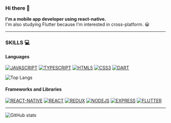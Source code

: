 <!--
**maugou/maugou** is a ✨ _special_ ✨ repository because its `README.md` (this file) appears on your GitHub profile.

Here are some ideas to get you started:

- 🔭 I’m currently working on ...
- 🌱 I’m currently learning ...
- 👯 I’m looking to collaborate on ...
- 🤔 I’m looking for help with ...
- 💬 Ask me about ...
- 📫 How to reach me: ...
- 😄 Pronouns: ...
- ⚡ Fun fact: ...
-->

### Hi there 👋

**I'm a mobile app developer using react-native.**<br />
I'm also studying Flutter because I'm interested in cross-platform. 😀 

---

### SKILLS 💻

#### Languages

[![JAVASCRIPT](https://img.shields.io/badge/javascript-%23323330.svg?style=for-the-badge&logo=javascript&logoColor=%23F7DF1E)](https://github.com/maugou)
[![TYPESCRIPT](https://img.shields.io/badge/typescript-%23007ACC.svg?style=for-the-badge&logo=typescript&logoColor=white)](https://github.com/maugou)
[![HTML5](https://img.shields.io/badge/html5-%23E34F26.svg?style=for-the-badge&logo=html5&logoColor=white)](https://github.com/maugou)
[![CSS3](https://img.shields.io/badge/css3-%231572B6.svg?style=for-the-badge&logo=css3&logoColor=white)](https://github.com/maugou)
[![DART](https://img.shields.io/badge/dart-%230175C2.svg?style=for-the-badge&logo=dart&logoColor=white)](https://github.com/maugou)

![Top Langs](https://github-readme-stats.vercel.app/api/top-langs/?username=maugou&layout=compact)

#### Frameworks and Libraries
[![REACT-NATIVE](https://img.shields.io/badge/react_native-%2320232a.svg?style=for-the-badge&logo=react&logoColor=%2361DAFB)](https://github.com/maugou)
[![REACT](https://img.shields.io/badge/react-%2320232a.svg?style=for-the-badge&logo=react&logoColor=%2361DAFB)](https://github.com/maugou)
[![REDUX](https://img.shields.io/badge/redux-%23593d88.svg?style=for-the-badge&logo=redux&logoColor=white)](https://github.com/maugou)
[![NODEJS](https://img.shields.io/badge/node.js-%2343853D.svg?style=for-the-badge&logo=node-dot-js&logoColor=white)](https://github.com/maugou)
[![EXPRESS](https://img.shields.io/badge/express.js-%23404d59.svg?style=for-the-badge&logo=express&logoColor=%2361DAFB)](https://github.com/maugou)
[![FLUTTER](https://img.shields.io/badge/Flutter-%2302569B.svg?style=for-the-badge&logo=Flutter&logoColor=white)](https://github.com/maugou)

---

![GitHub stats](https://github-readme-stats.vercel.app/api?username=maugou&show_icons=true&theme=gruvbox&count_private=true)


